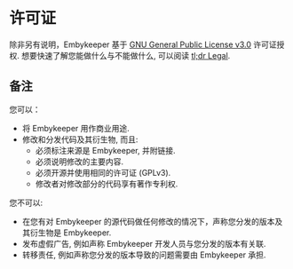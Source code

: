 # 许可证

除非另有说明，Embykeeper 基于 [GNU General Public License v3.0](https://github.com/emby-keeper/embykeeper/blob/main/LICENSE) 许可证授权. 想要快速了解您能做什么与不能做什么, 可以阅读 [tl;dr Legal](https://www.tldrlegal.com/license/gnu-general-public-license-v3-gpl-3).

## 备注

您可以：

- 将 Embykeeper 用作商业用途.
- 修改和分发代码及其衍生物, 而且:
  - 必须标注来源是 Embykeeper, 并附链接.
  - 必须说明修改的主要内容.
  - 必须开源并使用相同的许可证 (GPLv3).
  - 修改者对修改部分的代码享有著作专利权.

您不可以:

- 在您有对 Embykeeper 的源代码做任何修改的情况下，声称您分发的版本及其衍生物是 Embykeeper.
- 发布虚假广告, 例如声称 Embykeeper 开发人员与您分发的版本有关联.
- 转移责任, 例如声称您分发的版本导致的问题需要由 Embykeeper 承担.
